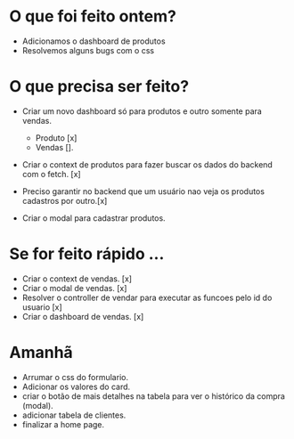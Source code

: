 # O que foi feito ontem?

- Adicionamos o dashboard de produtos
- Resolvemos alguns bugs com o css

# O que precisa ser feito?

- Criar um novo dashboard só para produtos e outro somente para vendas.
  - Produto [x]
  - Vendas [].
- Criar o context de produtos para fazer buscar os dados do backend com o fetch. [x]

- Preciso garantir no backend que um usuário nao veja os produtos cadastros por outro.[x]

- Criar o modal para cadastrar produtos.

# Se for feito rápido ...

- Criar o context de vendas. [x]
- Criar o modal de vendas. [x]
- Resolver o controller de vendar para executar as funcoes pelo id do usuario [x]
- Criar o dashboard de vendas. [x]

# Amanhã

- Arrumar o css do formulario.
- Adicionar os valores do card.
- criar o botão de mais detalhes na tabela para ver o histórico da compra (modal).
- adicionar tabela de clientes.
- finalizar a home page.
